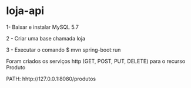 # loja-api

1- Baixar e instalar MySQL 5.7

2 - Criar uma base chamada loja

3 - Executar o comando $ mvn spring-boot:run

Foram criados os serviços http (GET, POST, PUT, DELETE) para o recurso Produto

PATH: hhtp://127.0.0.1:8080/produtos
